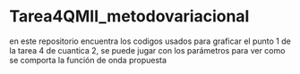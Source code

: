 # Tarea4QMII_metodovariacional
en este repositorio encuentra los codigos usados para graficar  el punto 1 de la tarea 4 de cuantica 2, se puede jugar con los parámetros para ver como se comporta la función de onda propuesta
